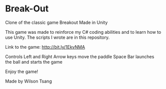 # Break-Out
Clone of the classic game Breakout
Made in Unity

This game was made to reinforce my C# coding abilities and to learn how to use Unity.
The scripts I wrote are in this repository.

Link to the game: http://bit.ly/1EkvNMA

Controls
Left and Right Arrow keys move the paddle
Space Bar launches the ball and starts the game

Enjoy the game!

Made by Wilson Tsang
